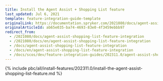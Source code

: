 ```yaml
---
title: Install the Agent Assist + Shopping List feature
last_updated: Jul 6, 2021
template: feature-integration-guide-template
originalLink: https://documentation.spryker.com/2021080/docs/agent-assist-shopping-list-feature-integration
originalArticleId: ab65e035-ba74-4693-83e0-4f3459ebbb97
redirect_from:
  - /2021080/docs/agent-assist-shopping-list-feature-integration
  - /2021080/docs/en/agent-assist-shopping-list-feature-integration
  - /docs/agent-assist-shopping-list-feature-integration
  - /docs/en/agent-assist-shopping-list-feature-integration
  - /docs/scos/dev/feature-integration-guides/202311.0/agent-assist-shopping-list-feature-integration.html
---
```


{% include pbc/all/install-features/202311.0/install-the-agent-assist-shopping-list-feature.md %} <!-- To edit, see /_includes/pbc/all/install-features/202311.0/install-the-agent-assist-shopping-list-feature.md -->
